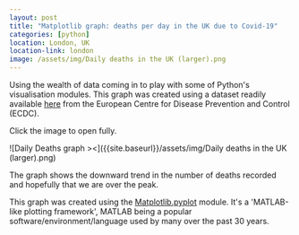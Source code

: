 ```yaml
---
layout: post
title: "Matplotlib graph: deaths per day in the UK due to Covid-19"
categories: [python]
location: London, UK
location-link: london
image: /assets/img/Daily deaths in the UK (larger).png
---
```


Using the wealth of data coming in to play with some of Python's visualisation modules. This graph was created using a dataset readily available [here](https://www.ecdc.europa.eu/en/publications-data/download-todays-data-geographic-distribution-covid-19-cases-worldwide) from the European Centre for Disease Prevention and Control (ECDC).

Click the image to open fully.

![Daily Deaths graph ><]({{site.baseurl}}/assets/img/Daily deaths in the UK (larger).png)

<!--description-->

The graph shows the downward trend in the number of deaths recorded and hopefully that we are over the peak.

This graph was created using the [Matplotlib.pyplot](https://matplotlib.org/api/pyplot_api.html) module. It's a 'MATLAB-like plotting framework', MATLAB being a popular software/environment/language used by many over the past 30 years.
